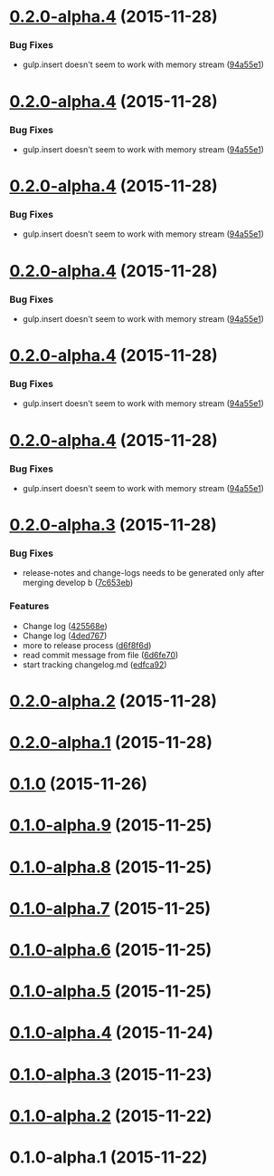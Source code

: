 <a name="0.2.0-alpha.4"></a>
# [0.2.0-alpha.4](https://github.com/nripendra/fb-messenger/compare/0.2.0-alpha.3...v0.2.0-alpha.4) (2015-11-28)


### Bug Fixes

* gulp.insert doesn't seem to work with memory stream ([94a55e1](https://github.com/nripendra/fb-messenger/commit/94a55e1))



<a name="0.2.0-alpha.4"></a>
# [0.2.0-alpha.4](https://github.com/nripendra/fb-messenger/compare/0.2.0-alpha.3...v0.2.0-alpha.4) (2015-11-28)


### Bug Fixes

* gulp.insert doesn't seem to work with memory stream ([94a55e1](https://github.com/nripendra/fb-messenger/commit/94a55e1))



<a name="0.2.0-alpha.4"></a>
# [0.2.0-alpha.4](https://github.com/nripendra/fb-messenger/compare/0.2.0-alpha.3...v0.2.0-alpha.4) (2015-11-28)


### Bug Fixes

* gulp.insert doesn't seem to work with memory stream ([94a55e1](https://github.com/nripendra/fb-messenger/commit/94a55e1))



<a name="0.2.0-alpha.4"></a>
# [0.2.0-alpha.4](https://github.com/nripendra/fb-messenger/compare/0.2.0-alpha.3...v0.2.0-alpha.4) (2015-11-28)


### Bug Fixes

* gulp.insert doesn't seem to work with memory stream ([94a55e1](https://github.com/nripendra/fb-messenger/commit/94a55e1))



<a name="0.2.0-alpha.4"></a>
# [0.2.0-alpha.4](https://github.com/nripendra/fb-messenger/compare/0.2.0-alpha.3...v0.2.0-alpha.4) (2015-11-28)


### Bug Fixes

* gulp.insert doesn't seem to work with memory stream ([94a55e1](https://github.com/nripendra/fb-messenger/commit/94a55e1))



<a name="0.2.0-alpha.4"></a>
# [0.2.0-alpha.4](https://github.com/nripendra/fb-messenger/compare/0.2.0-alpha.3...v0.2.0-alpha.4) (2015-11-28)


### Bug Fixes

* gulp.insert doesn't seem to work with memory stream ([94a55e1](https://github.com/nripendra/fb-messenger/commit/94a55e1))



<a name="0.2.0-alpha.3"></a>
# [0.2.0-alpha.3](https://github.com/nripendra/fb-messenger/compare/0.2.0-alpha.2...v0.2.0-alpha.3) (2015-11-28)


### Bug Fixes

* release-notes and change-logs needs to be generated only after merging develop b ([7c653eb](https://github.com/nripendra/fb-messenger/commit/7c653eb))

### Features

* Change log ([425568e](https://github.com/nripendra/fb-messenger/commit/425568e))
* Change log ([4ded767](https://github.com/nripendra/fb-messenger/commit/4ded767))
* more to release process ([d6f8f6d](https://github.com/nripendra/fb-messenger/commit/d6f8f6d))
* read commit message from file ([6d6fe70](https://github.com/nripendra/fb-messenger/commit/6d6fe70))
* start tracking changelog.md ([edfca92](https://github.com/nripendra/fb-messenger/commit/edfca92))



<a name="0.2.0-alpha.2"></a>
# [0.2.0-alpha.2](https://github.com/nripendra/fb-messenger/compare/0.2.0-alpha.1...0.2.0-alpha.2) (2015-11-28)




<a name="0.2.0-alpha.1"></a>
# [0.2.0-alpha.1](https://github.com/nripendra/fb-messenger/compare/0.1.0...0.2.0-alpha.1) (2015-11-28)




<a name="0.1.0"></a>
# [0.1.0](https://github.com/nripendra/fb-messenger/compare/0.1.0-alpha.9...0.1.0) (2015-11-26)




<a name="0.1.0-alpha.9"></a>
# [0.1.0-alpha.9](https://github.com/nripendra/fb-messenger/compare/0.1.0-alpha.8...0.1.0-alpha.9) (2015-11-25)




<a name="0.1.0-alpha.8"></a>
# [0.1.0-alpha.8](https://github.com/nripendra/fb-messenger/compare/0.1.0-alpha.7...0.1.0-alpha.8) (2015-11-25)




<a name="0.1.0-alpha.7"></a>
# [0.1.0-alpha.7](https://github.com/nripendra/fb-messenger/compare/0.1.0-alpha.6...0.1.0-alpha.7) (2015-11-25)




<a name="0.1.0-alpha.6"></a>
# [0.1.0-alpha.6](https://github.com/nripendra/fb-messenger/compare/0.1.0-alpha.5...0.1.0-alpha.6) (2015-11-25)




<a name="0.1.0-alpha.5"></a>
# [0.1.0-alpha.5](https://github.com/nripendra/fb-messenger/compare/0.1.0-alpha.4...0.1.0-alpha.5) (2015-11-25)




<a name="0.1.0-alpha.4"></a>
# [0.1.0-alpha.4](https://github.com/nripendra/fb-messenger/compare/0.1.0-alpha.3...0.1.0-alpha.4) (2015-11-24)




<a name="0.1.0-alpha.3"></a>
# [0.1.0-alpha.3](https://github.com/nripendra/fb-messenger/compare/0.1.0-alpha.2...0.1.0-alpha.3) (2015-11-23)




<a name="0.1.0-alpha.2"></a>
# [0.1.0-alpha.2](https://github.com/nripendra/fb-messenger/compare/v0.1.0-alpha.1...0.1.0-alpha.2) (2015-11-22)




<a name="0.1.0-alpha.1"></a>
# 0.1.0-alpha.1 (2015-11-22)





